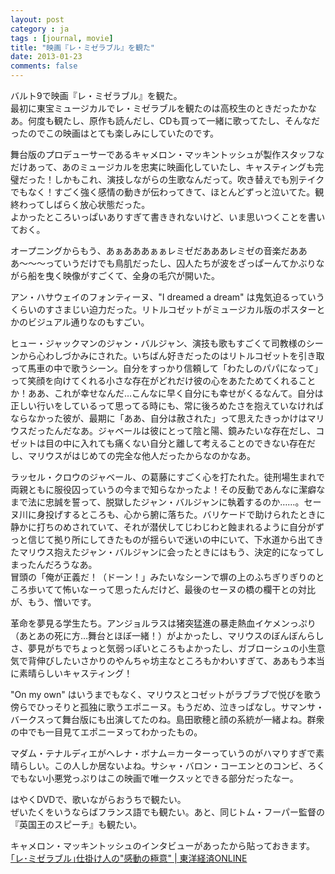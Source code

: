 ```yaml
---
layout: post
category : ja
tags : [journal, movie]
title: "映画『レ・ミゼラブル』を観た"
date: 2013-01-23
comments: false
---
```

バルト9で映画『レ・ミゼラブル』を観た。  
最初に東宝ミュージカルでレ・ミゼラブルを観たのは高校生のときだったかなあ。何度も観たし、原作も読んだし、CDも買って一緒に歌ってたし、そんなだったのでこの映画はとても楽しみにしていたのです。

舞台版のプロデューサーであるキャメロン・マッキントッシュが製作スタッフなだけあって、あのミュージカルを忠実に映画化していたし、キャスティングも完璧だった！しかもこれ、演技しながらの生歌なんだって。吹き替えでも別テイクでもなく！すごく強く感情の動きが伝わってきて、ほとんどずっと泣いてた。観終わってしばらく放心状態だった。  
よかったところいっぱいありすぎて書ききれないけど、いま思いつくことを書いておく。

オープニングからもう、あぁあああぁぁレミゼだあああレミゼの音楽だあああ〜〜〜っていうだけでも鳥肌だったし、囚人たちが波をざっぱーんてかぶりながら船を曳く映像がすごくて、全身の毛穴が開いた。

アン・ハサウェイのフォンティーヌ、"I dreamed a dream" は鬼気迫るっていうくらいのすさまじい迫力だった。リトルコゼットがミュージカル版のポスターとかのビジュアル通りなのもすごい。

ヒュー・ジャックマンのジャン・バルジャン、演技も歌もすごくて司教様のシーンから心わしづかみにされた。いちばん好きだったのはリトルコゼットを引き取って馬車の中で歌うシーン。自分をすっかり信頼して「わたしのパパになって」って笑顔を向けてくれる小さな存在がどれだけ彼の心をあたためてくれることか！ああ、これが幸せなんだ…こんなに早く自分にも幸せがくるなんて。自分は正しい行いをしているって思ってる時にも、常に後ろめたさを抱えていなければならなかった彼が、最期に「ああ、自分は赦された」って思えたきっかけはマリウスだったんだなあ。ジャベールは彼にとって陰と陽、鏡みたいな存在だし、コゼットは目の中に入れても痛くない自分と離して考えることのできない存在だし、マリウスがはじめての完全な他人だったからなのかなあ。

ラッセル・クロウのジャベール、の葛藤にすごく心を打たれた。徒刑場生まれで両親ともに服役囚っていうの今まで知らなかったよ！その反動であんなに潔癖なまで法に忠誠を誓って、脱獄したジャン・バルジャンに執着するのか……。セーヌ川に身投げするところも、心から腑に落ちた。バリケードで助けられたときに静かに打ちのめされていて、それが潜伏してじわじわと蝕まれるように自分がずっと信じて拠り所にしてきたものが揺らいで迷いの中にいて、下水道から出てきたマリウス抱えたジャン・バルジャンに会ったときにはもう、決定的になってしまったんだろうなあ。  
冒頭の「俺が正義だ！（ドーン！」みたいなシーンで塀の上のふちぎりぎりのところ歩いてて怖いなーって思ったんだけど、最後のセーヌの橋の欄干との対比が、もう、憎いです。

革命を夢見る学生たち。アンジョルラスは猪突猛進の暴走熱血イケメンっぷり（あとあの死に方…舞台とほぼ一緒！）がよかったし、マリウスのぼんぼんらしさ、夢見がちでちょっと気弱っぽいところもよかったし、ガブローシュの小生意気で背伸びしたいさかりのやんちゃ坊主なところもかわいすぎて、ああもう本当に素晴らしいキャスティング！

"On my own" はいうまでもなく、マリウスとコゼットがラブラブで悦びを歌う傍らでひっそりと孤独に歌うエポニーヌ。もうだめ、泣きっぱなし。サマンサ・バークスって舞台版にも出演してたのね。島田歌穂と顔の系統が一緒よね。群衆の中でも一目見てエポニーヌってわかったもの。

マダム・テナルディエがヘレナ・ボナム＝カーターっていうのがハマりすぎで素晴らしい。この人しか居ないよね。サシャ・バロン・コーエンとのコンビ、ろくでもない小悪党っぷりはこの映画で唯一クスッとできる部分だったなー。

はやくDVDで、歌いながらおうちで観たい。  
ぜいたくをいうならばフランス語でも観たい。あと、同じトム・フーパー監督の『英国王のスピーチ』も観たい。

キャメロン・マッキントッシュのインタビューがあったから貼っておきます。  
[｢レ･ミゼラブル｣仕掛け人の"感動の極意" | 東洋経済ONLINE](http://toyokeizai.net/articles/-/12373)


